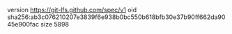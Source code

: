 version https://git-lfs.github.com/spec/v1
oid sha256:ab3c076210207e3839f6e938b0bc550b618bfb30e37b90ff662da9045e900fac
size 5898
